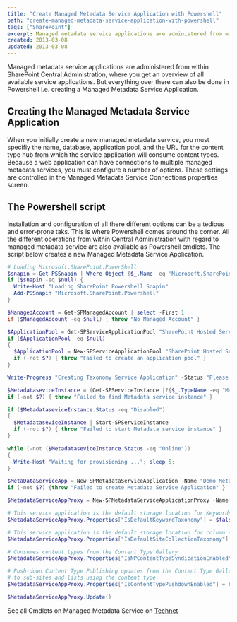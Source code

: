 ```yaml
---
title: "Create Managed Metadata Service Application with Powershell"
path: "create-managed-metadata-service-application-with-powershell"
tags: ["SharePoint"]
excerpt: Managed metadata service applications are administered from within SharePoint Central Administration, where you get an overview of all available service applications. But everything over there can also be done in Powershell i.e. creating a Managed Metadata Service Application.
created: 2013-03-08
updated: 2013-03-08
---
```


Managed metadata service applications are administered from within SharePoint Central Administration, where you get an overview of all available service applications. But everything over there can also be done in Powershell i.e. creating a Managed Metadata Service Application.

## Creating the Managed Metadata Service Application

When you initially create a new managed metadata service, you must specifiy the name, database, application pool, and the URL for the content type hub from which the service application will consume content types. Because a web application can have connections to multiple managed metadata services, you must configure a number of options. These settings are controlled in the Managed Metadata Service Connections properties screen.

## The Powershell script

Installation and configuration of all there different options can be a tedious and error-prone taks. This is where Powershell comes around the corner. All the different operations from within Central Administration with regard to managed metadata service are also available as Powershell cmdlets. The script below creates a new Managed Metadata Service Application.

```powershell
# Loading Microsoft.SharePoint.PowerShell
$snapin = Get-PSSnapin | Where-Object {$_.Name -eq 'Microsoft.SharePoint.Powershell'}
if ($snapin -eq $null) {
  Write-Host "Loading SharePoint Powershell Snapin"
  Add-PSSnapin "Microsoft.SharePoint.Powershell"
}

$ManagedAccount = Get-SPManagedAccount | select -First 1
if ($ManagedAccount -eq $null) { throw "No Managed Account" }

$ApplicationPool = Get-SPServiceApplicationPool "SharePoint Hosted Services" -ErrorAction SilentlyContinue
if ($ApplicationPool -eq $null)
{
  $ApplicationPool = New-SPServiceApplicationPool "SharePoint Hosted Services" -Account $ManagedAccount
  if (-not $?) { throw "Failed to create an application pool" }
}

Write-Progress "Creating Taxonomy Service Application" -Status "Please Wait..."

$MetadataseviceInstance = (Get-SPServiceInstance |?{$_.TypeName -eq "Managed Metadata Web Service"})
if (-not $?) { throw "Failed to find Metadata service instance" }

if ($MetadataseviceInstance.Status -eq "Disabled")
{
  $MetadataseviceInstance | Start-SPServiceInstance
  if (-not $?) { throw "Failed to start Metadata service instance" }
}

while (-not ($MetadataseviceInstance.Status -eq "Online"))
{
  Write-Host "Waiting for provisioning ..."; sleep 5;
}

$MetaDataServiceApp = New-SPMetadataServiceApplication -Name "Demo Metadata Service Application" -ApplicationPool $ApplicationPool
if (-not $?) {throw "Failed to create Metadata Service Application" }

$MetadataServiceAppProxy = New-SPMetadataServiceApplicationProxy -Name "Demo Metadata Service Application Proxy" -ServiceApplication $MetaDataServiceApp -DefaultProxyGroup

# This service application is the default storage location for Keywords.
$MetadataServiceAppProxy.Properties["IsDefaultKeywordTaxonomy"] = $false

# This service application is the default storage location for column specific term sets.
$MetadataServiceAppProxy.Properties["IsDefaultSiteCollectionTaxonomy"] = $false

# Consumes content types from the Content Type Gallery
$MetadataServiceAppProxy.Properties["IsNPContentTypeSyndicationEnabled"] = $false

# Push-down Content Type Publishing updates from the Content Type Gallery
# to sub-sites and lists using the content type.
$MetadataServiceAppProxy.Properties["IsContentTypePushdownEnabled"] = $false

$MetadataServiceAppProxy.Update()
```

See all Cmdlets on Managed Metadata Service on [Technet](http://technet.microsoft.com/en-us/library/ff871452.aspx)

